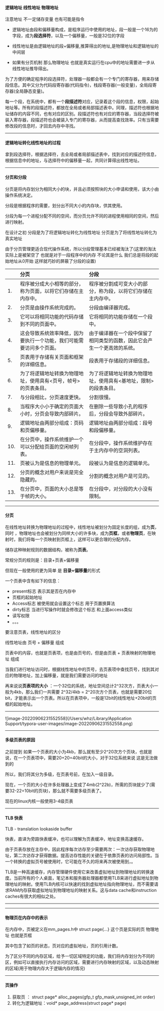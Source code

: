 #### 逻辑地址 线性地址 物理地址

注意地址 不一定储存变量 也有可能是指令

- 逻辑地址由段和偏移量构成，是程序运行中使用的地址，段一般是一个16为的字段，成为**段选择符**，以及一个偏移量，一般是32位的字段

- 线性地址是由逻辑地址的段+偏移量,推算得出的地址,是物理地址和逻辑地址的中间层

- 如果有分页机制 那么物理地址 也就是真实运行在cpu中的地址需要进一步从线性地址推导得出。

为了方便的确定程序的段选择符，处理器一般都会有一个专门的寄存器，用来存储段信息。其中又分为代码段寄存器(代码指令)，栈段寄存器(一般变量)，全局段寄存器(全局静态变量)。

每一个段，在系统中，都有一个**段描述符**对应，记录着这个段的信息，权限，起始地址等。所有的段描述符，都放在全局或者局部描述表中。同理，描述符也根据地址储存的内容不同，也有对应的区别。段描述符也有对应的寄存器，当段选择符被装入寄存器，段描述符也会被装入专门的寄存器，从而提高查找效率。只有当需要修改段的信息时，才回去内存中寻找。

---

#### 逻辑地址转化线性地址的过程

拿到段选择符，根据选择符，去全局或者局部描述表中，找到对应的描述符信息，根据信息中的地址，与选择符中的偏移量一起，共同计算得出线性地址。

---

#### 分页和分段

分页是将内存划分为相同大小的块，并且必须按照块的大小申请和使用，该大小由操作系统决定。

分段是根据程序的需要，划分出不同大小的内存块，供其使用。

分段为每一个进程分配不同的空间，而分页允许不同的进程使用相同的空间，然后进行映射。

在设计之初 分段是为了将逻辑地址转化为线性地址 分页是为了将线性地址转化为真实地址

由于分页管理更适合现代操作系统，所以分段管理基本已经被淘汰了(这里的淘汰 实际上是被架空了 也就是对于一段程序中的内存 不论其是什么 我们总是将段的起始地址从0开始 这样就巧妙的屏蔽了分段的设置)

|      | 分页                                                         | 分段                                                         |
| :--- | :----------------------------------------------------------- | :----------------------------------------------------------- |
| 1.   | 程序被分成大小相等的部分，称为页面，以将它们存储在主内存中。 | 程序被分割成可变大小的部分，称为段，以将它们存储在主内存中。 |
| 2.   | 分页是由操作系统完成的。                                     | 分段由编译器完成。                                           |
| 3.   | 它可以将相同功能的代码存储到不同的页面中。                   | 它将相同的功能存储在一个段中。                               |
| 4.   | 这会导致系统效率降低，因为要执行一个功能，我们可能需要访问多个页面。 | 由于编译器在一个段中保留了相同类型的函数，因此它会产生一个更高效的系统。 |
| 5.   | 页表用于存储有关页面和框架的详细信息。                       | 段表用于存储段的详细信息。                                   |
| 6.   | 为了将逻辑地址转换为物理地址，使用具有<页号，帧号>的页表条目。 | 为了将逻辑地址转换为物理地址，使用具有<基地址，限制>的段表条目。 |
| 7.   | 与分段相比，分页速度更快。                                   | 分割很慢。                                                   |
| 8.   | 当程序大小小于确定的页面大小时，分页会导致内部碎片。         | 在删除一些导致小孔的程序后，分段会导致外部碎片。             |
| 9.   | 逻辑地址由两部分组成：页码和页偏移量。                       | 逻辑地址由两部分组成：段号和段偏移量。                       |
| 10.  | 在分页中，操作系统维护一个可以分配给页面的空闲帧列表。       | 在分段中，操作系统维护存在于主内存中的空洞列表。             |
| 11.  | 页被认为是信息的物理单元。                                   | 段被认为是信息的逻辑单元。                                   |
| 12.  | 分页的概念对用户来说是完全隐藏的。                           | 分割的概念对用户是可见的。                                   |
| 13.  | 在分页中，页面的大小总是等于帧的大小。                       | 在分段中，对分段的大小没有限制。                             |

---

#### 分页

在线性地址转换为物理地址的过程中，线性地址被划分为固定长度的组，成为**页**，同时 ，物理地址也会被划分为同样大小的许多块，成为**页框**，或者**物理页**，在映射时，我们将每一个页映射到页框上，这样可以更合理的分配内存。

储存这种映射规则的数据结构，被称为**页表**。

常规分页的规则是：目录+页表+偏移量

但现在一般使用的更为简单 是 **目录+偏移量**的形式

一个页表中含有如下的信息：

- present标志 表示其是否在内存中
- 页框的起始地址
- Access标志 被使用就会设置这个标志 用于页置换算法
- dirty标志 当进行写操作时就会修改这个标志 和上面access类似
- 读写权限
- 。。。

要注意页表，线性地址的区分

线性地址由 页号 + 偏移量 组成

页表中的内容，也就是页表项，也是由页号的，但是由页表 + 页表映射的物理地址 组成

当我们进行地址访问时，根据线性地址中的页号，去页表项中查找页号，找到其对应的物理地址，加上偏移量，就是我们需要访问的地址

再来说说**页表项的大小** ：一个32位的系统，地址空间总计2^32次方，页表大小一般为4kb，那么我们一共需要 2^32/4kb = 2^20次方个页表，也就是需要20位bit，才能表示出一个页表。所以在页表项中，一般是12bit的线性地址+20bit的页框的起始地址。

---

![image-20220906231552558](/Users/whz/Library/Application Support/typora-user-images/image-20220906231552558.png)

---

#### 多级页表的原因

之前提到 如果一个页表的大小为4kb，那么就有至少2^20次方个页块，也就是说，在一个页表项中，需要20+20=40bit的大小，对于32位系统来说 这是无法做到的

所以，我们将其分为多级，在页表号前，在加入一级目录。

现在，一个页的大小在许多处理器上变成了4mb(2^22b)，所需的页块就少了(需要32-22=10bit的页块)，那么就不需要多级页表了。

现在的linux内核一般使用3-4级页表

---

#### TLB 快表

TLB - translation lookaside buffer

快表，直译为旁路快表缓冲，也可以理解为页表缓冲，地址变换高速缓存。

由于页表存放在主存中，因此程序每次访存至少需要两次：一次访存获取物理地址，第二次访存才获得数据。提高访存性能的关键在于依靠页表的访问局部性。当一个转换的虚拟页号被使用时，它可能在不久的将来再次被使用到，。

TLB是一种高速缓存，内存管理硬件使用它来改善虚拟地址到物理地址的转换速度。当前所有的个人桌面，笔记本和服务器处理器都使用TLB来进行虚拟地址到物理地址的映射。使用TLB内核可以快速的找到虚拟地址指向物理地址，而不需要请求RAM内存获取虚拟地址到物理地址的映射关系。这与data cache和instruction caches有很大的相似之处。

---

----

#### 物理页在内存中的表示

在内存中，页被定义在mm_pages.h中 struct page{...} 这个页是实际的页 物理地址 也就是页框

其中包含了如页的状态，页对应的虚拟地址，页的引用计数。

为了区分不同的内存区域，给予一切区域特定的功能，我们将内存划分为不同的区，例如可以直接执行内存访问的区域，需要进行内存映射的区域，以及动态映射的区域(用于物理内存大于逻辑内存的情况)

----

#### 页操作

1. 获取页 ： struct page* alloc_pages(gfp_t gfp_mask,unsigned_int order)
2. 转化为逻辑地址：void* page_address(struct page* page)







